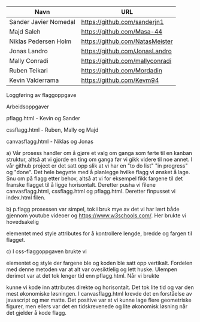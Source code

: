 | Navn                  | URL                             |
| --------------------- | ------------------------------- |
| Sander Javier Nomedal | https://github.com/sanderjn1    |
| Majd Saleh            | https://github.com/Masa-44      |
| Niklas Pedersen Holm  | https://github.com/NatasMeister |
| Jonas Landro          | https://github.com/JonasLandro  |
| Mally Conradi         | https://github.com/mallyconradi |
| Ruben Teikari         | https://github.com/Mordadin     |
| Kevin Valderrama      | https://github.com/Kevm94       |

Loggføring av flaggoppgave

Arbeidsoppgaver

pflagg.html - Kevin og Sander

cssflagg.html - Ruben, Mally og Majd

canvasflagg.html - Niklas og Jonas

a) Vår prosess handler om å gjøre et valg om ganga som førte til en kanban struktur, altså at vi gjorde en ting om ganga før vi gikk videre til noe annet. I vår github project er det satt opp slik at vi har en "to do list" "in progress" og "done". Det hele begynte med å planlegge hvilke flagg vi ønsket å lage. Snu om på flagg etter behov, altså at vi for eksempel fikk fargene til det franske flagget til å ligge horisontalt. Deretter pusha vi filene canvasflagg.html, cssflagg.html og pflagg.html. Deretter finpusset vi index.html filen.

b) p.flagg prosessen var simpel, tok i bruk mye av det vi har lært både gjennom youtube videoer og https://www.w3schools.com/. Her brukte vi hovedsakelig <p> elementet med style attributes for å kontrollere lengde, bredde og fargen til flagget.

c) I css-flaggoppgaven brukte vi <p> elementet og style der fargene ble og koden ble satt opp vertikalt. Fordelen med denne metoden var at alt var ovesiktlelig og lett huske. Ulempen derimot var at det tok lenger tid enn pflagg.html. Når vi brukte <p style > kunne vi kode inn attributes direkte og horisontalt. Det tok lite tid og var den mest økonomiske løsningen.
I canvasflagg.html krevde det en forståelse av javascript og mer matte. Det positive var at vi kunne lage flere geometriske figurer, men ellers var det en tidskrevenede og lite økonomisk løsning når det gjelder å kode flagg.
